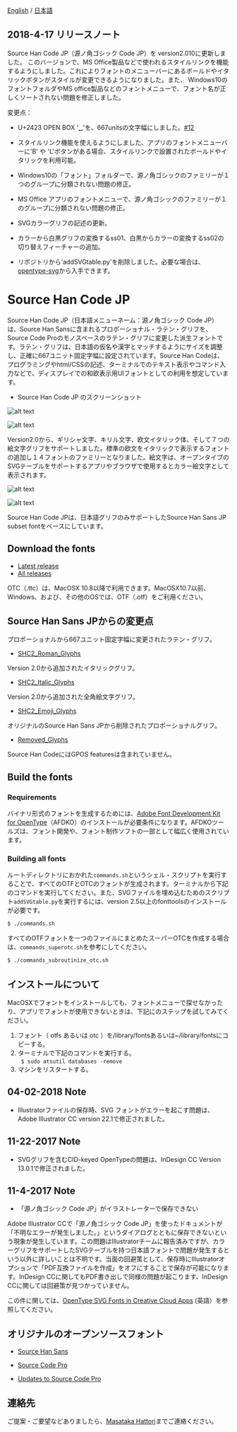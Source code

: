 [English](https://github.com/adobe-fonts/source-han-code-jp) / [日本語](README-JP.md)

## 2018-4-17 リリースノート

Source Han Code JP（源ノ角ゴシック Code JP）を version2.010に更新しました。
このバージョンで、MS Office製品などで使われるスタイルリンクを機能するようにしました。これによりフォントのメニューバーにあるボールドやイタリックボタンがスタイルが変更できるようになりました。また、 Windows10のフォントフォルダやMS office製品などのフォントメニューで、フォント名が正しくソートされない問題を修正しました。

変更点：

* U+2423 OPEN BOX '␣'を、667unitsの文字幅にしました。[#12](https://github.com/adobe-fonts/source-han-code-jp/issues/12)

* スタイルリンク機能を使えるようにしました、アプリのフォントメニューバーに'B' や 'L'ボタンがある場合、スタイルリンクで設置されたボールドやイタリックを利用可能。

* Windows10の「フォント」フォルダーで、源ノ角ゴシックのファミリーが１つのグループに分類されない問題の修正。

* MS Office アプリのフォントメニューで、源ノ角ゴシックのファミリーが１のグループに分類されない問題の修正。

* SVGカラーグリフの記述の更新。

* カラーから白黒グリフの変換するss01、白黒からカラーの変換するss02の切り替えフィーチャーの追加。

* リポジトリから'addSVGtable.py'を削除しました。必要な場合は、[opentype-svg](https://github.com/adobe-type-tools/opentype-svg.git)から入手できます。


# Source Han Code JP

Source Han Code JP（日本語メニューネーム：源ノ角ゴシック Code JP）は、Source Han Sansに含まれるプロポーショナル・ラテン・グリフを、Source Code Proのモノスペースのラテン・グリフに変更した派生フォントです。ラテン・グリフは、日本語の仮名や漢字とマッチするようにサイズを調整し、正確に667ユニット固定字幅に設定されています。Source Han Codeは、プログラミングやhtml/CSSの記述、ターミナルでのテキスト表示やコマンド入力などで、ディスプレイでの和欧表示用UIフォントとしての利用を想定しています。

* Source Han Code JP のスクリーンショット

![alt text](https://github.com/adobe-fonts/source-han-code-jp/raw/master/resources/img-View.png "img-View")

![alt text](https://github.com/adobe-fonts/source-han-code-jp/raw/master/resources/img-AA.png "img-AA")

Version2.0から、ギリシャ文字、キリル文字、欧文イタリック体、そして７つの絵文字グリフをサポートしました。標準の欧文をイタリックで表示するフォントの追加し１４フォントのファミリーとなりました。絵文字は、オープンタイプのSVGテーブルをサポートするアプリやブラウザで使用するとカラー絵文字として表示されます。

![alt text](https://github.com/adobe-fonts/source-han-code-jp/raw/master/resources/newglyphs.png "new_glyphs")

![alt text](https://github.com/adobe-fonts/source-han-code-jp/raw/master/resources/color_emoji.png "color_emoji")

Source Han Code JPは、日本語グリフのみサポートしたSource Han Sans JP subset fontをベースにしています。

## Download the fonts

* [Latest release](../../releases/latest)
* [All releases](../../releases)

OTC（.ttc）は、MacOSX 10.8以降で利用できます。MacOSX10.7以前、Windows、および、その他のOSでは、OTF（.otf）をご利用ください。

## Source Han Sans JPからの変更点

プロポーショナルから667ユニット固定字幅に変更されたラテン・グリフ。

* [SHC2_Roman_Glyphs](https://github.com/adobe-fonts/source-han-code-jp/raw/master/resources/SHC2_Roman.pdf)

Version 2.0から追加されたイタリックグリフ。

* [SHC2_Italic_Glyphs](https://github.com/adobe-fonts/source-han-code-jp/raw/master/resources/SHC2_Italic.pdf)

Version 2.0から追加された全角絵文字グリフ。

* [SHC2_Emoji_Glyphs](https://github.com/adobe-fonts/source-han-code-jp/raw/master/resources/SHC2_Emoji.pdf)

オリジナルのSource Han Sans JPから削除されたプロポーショナルグリフ。

* [Removed_Glyphs](https://github.com/adobe-fonts/source-han-code-jp/raw/master/resources/removedGlyphs_fromSHS.pdf)

Source Han CodeにはGPOS featuresは含まれていません。

## Build the fonts
### Requirements

バイナリ形式のフォントを生成するためには、[Adobe Font Development Kit for OpenType](http://www.adobe.com/devnet/opentype/afdko.html)（AFDKO）のインストールが必要条件になります。AFDKOツールズは、フォント開発や、フォント制作ソフトの一部として幅広く使用されています。

### Building all fonts

ルートディレクトリにおかれた`commands.sh`というシェル・スクリプトを実行することで、すべてのOTFとOTCのフォントが生成されます。ターミナルから下記のコマンドを実行してください。また、SVGファイルを埋め込むためのスクリプト`addSVGtable.py`を実行するには、version 2.5以上のfonttoolsのインストールが必要です。

```sh
$ ./commands.sh
```

すべてのOTFフォントを一つのファイルにまとめたスーパーOTCを作成する場合は、`commands_superotc.sh`を参考にしてください。

```sh
$ ./commands_subroutinize_otc.sh
```
## インストールについて
MacOSXでフォントをインストールしても、フォントメニューで探せなかったり、アプリでフォントが使用できないときは、下記にのステップを試してみてください。  
   
1. フォント（ otfs あるいは otc ）を/library/fontsあるいは~/library/fontsにコピーする。
2. ターミナルで下記のコマンドを実行する。  
```  $ sudo atsutil databases -remove  ```
3. マシンをリスタートする。

## 04-02-2018 Note

* Illustratorファイルの保存時、SVG フォントがエラーを起こす問題は、Adobe Illustrator CC version 22.1で修正されました。

## 11-22-2017 Note

* SVGグリフを含むCID-keyed OpenTypeの問題は、InDesign CC Version 13.0.1で修正されました。

## 11-4-2017 Note

* 「源ノ角ゴシック Code JP」がイラストレーターで保存できない

Adobe Illustrator CCで「源ノ角ゴシック Code JP」を使ったドキュメントが「不明なエラーが発生しました。」というダイアログとともに保存できないという現象が発生しています。この問題はIllustratorチームに報告済みですが、カラーグリフをサポートしたSVGテーブルを持つ日本語フォントで問題が発生するという以外に詳しいことは不明です。当面の回避策として、保存時にIllustratorオプションで「PDF互換ファイルを作成」をオフにすることで保存が可能になります。InDesign CCに関してもPDF書き出しで同様の問題が起こります、InDesign CCに関しては回避策が見つかっていません。

この件に関しては、[OpenType SVG Fonts in Creative Cloud Apps](https://blogs.adobe.com/CCJKType/2017/11/opentype-svg-fonts-illustratorindesignphotoshop-cc-2018.html) (英語）を参照してください。


## オリジナルのオープンソースフォント
* [Source Han Sans](https://github.com/adobe-fonts/source-han-sans)
* [Source Code Pro](https://github.com/adobe-fonts/source-code-pro)

* [Updates to Source Code Pro](http://blog.typekit.com/2015/07/17/source-code-pro-italic-greek-cyrillic/)

## 連絡先

ご提案・ご要望などありましたら、[Masataka Hattori](mailto:mhattori@adobe.com)までご連絡ください。
